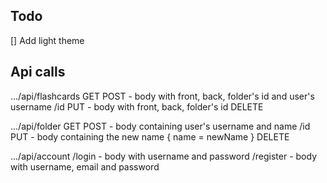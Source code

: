 ## Todo

[] Add light theme


## Api calls

.../api/flashcards
GET
POST - body with front, back, folder's id and user's username
/id
PUT - body with front, back, folder's id
DELETE

.../api/folder
GET
POST - body containing user's username and name
/id 
PUT - body containing the new name { name = newName }
DELETE

.../api/account
/login - body with username and password
/register - body with username, email and password
